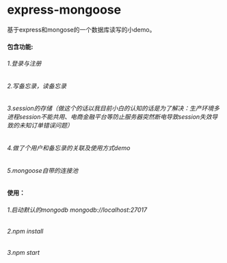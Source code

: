 # express-mongoose
基于express和mongose的一个数据库读写的小demo。
####  包含功能:
###### 1.登录与注册
###### 2.写备忘录，读备忘录
###### 3.session的存储（做这个的话以我目前小白的认知的话是为了解决：生产环境多进程session不能共用、电商金融平台等防止服务器突然断电导致session失效导致的未知订单错误问题）
###### 4.做了个用户和备忘录的关联及使用方式demo
###### 5.mongoose自带的连接池
#### 使用：
###### 1.启动默认的mongodb mongodb://localhost:27017
###### 2.npm install
###### 3.npm start
